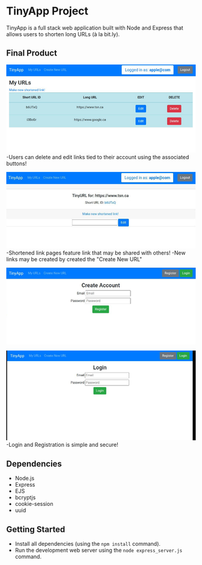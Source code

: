 # TinyApp Project

TinyApp is a full stack web application built with Node and Express that allows users to shorten long URLs (à la bit.ly).

## Final Product

!["Main Url Page"](https://github.com/DERPDERP91357/tinyapp/blob/main/docs/tiny%20app%20main%20page.jpg?raw=true)
-Users can delete and edit links tied to their account using the associated buttons!

!["Individual Pages for Each Shortened Link"](https://github.com/DERPDERP91357/tinyapp/blob/main/docs/tinyapp%20individual.jpg?raw=true)
-Shortened link pages feature link that may be shared with others!
-New links may be created by created the "Create New URL"

!["Registration Page"](https://github.com/DERPDERP91357/tinyapp/blob/main/docs/tiny%20app%20register.jpg?raw=true)

!["Login Page"](https://github.com/DERPDERP91357/tinyapp/blob/main/docs/tinyapp%20login.jpg?raw=true)
-Login and Registration is simple and secure! 

## Dependencies

- Node.js
- Express
- EJS
- bcryptjs
- cookie-session
- uuid

## Getting Started

- Install all dependencies (using the `npm install` command).
- Run the development web server using the `node express_server.js` command.